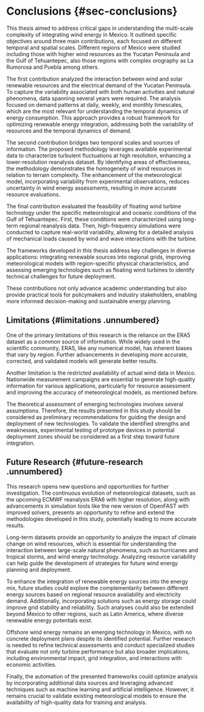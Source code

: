 # Conclusions {#sec-conclusions}

This thesis aimed to address critical gaps in understanding the
multi-scale complexity of integrating wind energy in Mexico. It outlined
specific objectives around three main contributions, each focused on
different temporal and spatial scales. Different regions of Mexico were
studied including those with higher wind resources as the Yucatan
Peninsula and the Gulf of Tehuantepec, also those regions with complex
orography as La Rumorosa and Puebla among others.

The first contribution analyzed the interaction between wind and solar
renewable resources and the electrical demand of the Yucatan Peninsula.
To capture the variability associated with both human activities and
natural phenomena, data spanning several years were required. The
analysis focused on demand patterns at daily, weekly, and monthly
timescales, which are the most relevant for understanding the temporal
dynamics of energy consumption. This approach provides a robust
framework for optimizing renewable energy integration, addressing both
the variability of resources and the temporal dynamics of demand.

The second contribution bridges two temporal scales and sources of
information. The proposed methodology leverages available experimental
data to characterize turbulent fluctuations at high resolution,
enhancing a lower-resolution reanalysis dataset. By identifying areas of
effectiveness, the methodology demonstrates the homogeneity of wind
resources in relation to terrain complexity. The enhancement of the
meteorological model, incorporating variability from experimental
observations, reduces uncertainty in wind energy assessments, resulting
in more accurate resource evaluations.

The final contribution evaluated the feasibility of floating wind
turbine technology under the specific meteorological and oceanic
conditions of the Gulf of Tehuantepec. First, these conditions were
characterized using long-term regional reanalysis data. Then,
high-frequency simulations were conducted to capture real-world
variability, allowing for a detailed analysis of mechanical loads caused
by wind and wave interactions with the turbine.

The frameworks developed in this thesis address key challenges in
diverse applications: integrating renewable sources into regional grids,
improving meteorological models with region-specific physical
characteristics, and assessing emerging technologies such as floating
wind turbines to identify technical challenges for future deployment.

These contributions not only advance academic understanding but also
provide practical tools for policymakers and industry stakeholders,
enabling more informed decision-making and sustainable energy planning.

## Limitations {#limitations .unnumbered}

One of the primary limitations of this research is the reliance on the
ERA5 dataset as a common source of information. While widely used in the
scientific community, ERA5, like any numerical model, has inherent
biases that vary by region. Further advancements in developing more
accurate, corrected, and validated models will generate better results.

Another limitation is the restricted availability of actual wind data in
Mexico. Nationwide measurement campaigns are essential to generate
high-quality information for various applications, particularly for
resource assessment and improving the accuracy of meteorological models,
as mentioned before.

The theoretical assessment of emerging technologies involves several
assumptions. Therefore, the results presented in this study should be
considered as preliminary recommendations for guiding the design and
deployment of new technologies. To validate the identified strengths and
weaknesses, experimental testing of prototype devices in potential
deployment zones should be considered as a first step toward future
integration.

## Future Research {#future-research .unnumbered}

This research opens new questions and opportunities for further
investigation. The continuous evolution of meteorological datasets, such
as the upcoming ECMWF reanalysis ERA6 with higher resolution, along with
advancements in simulation tools like the new version of OpenFAST with
improved solvers, presents an opportunity to refine and extend the
methodologies developed in this study, potentially leading to more
accurate results.

Long-term datasets provide an opportunity to analyze the impact of
climate change on wind resources, which is essential for understanding
the interaction between large-scale natural phenomena, such as
hurricanes and tropical storms, and wind energy technology. Analyzing
resource variability can help guide the development of strategies for
future wind energy planning and deployment.

To enhance the integration of renewable energy sources into the energy
mix, future studies could explore the complementarity between different
energy sources based on regional resource availability and electricity
demand. Additionally, incorporating solutions such as energy storage
could improve grid stability and reliability. Such analyses could also
be extended beyond Mexico to other regions, such as Latin America, where
diverse renewable energy potentials exist.

Offshore wind energy remains an emerging technology in Mexico, with no
concrete deployment plans despite its identified potential. Further
research is needed to refine technical assessments and conduct
specialized studies that evaluate not only turbine performance but also
broader implications, including environmental impact, grid integration,
and interactions with economic activities.

Finally, the automation of the presented frameworks could optimize
analysis by incorporating additional data sources and leveraging
advanced techniques such as machine learning and artificial
intelligence. However, it remains crucial to validate existing
meteorological models to ensure the availability of high-quality data
for training and analysis.
